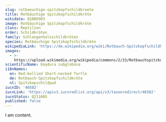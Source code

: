 ```yaml
---
slug: rotbaeuchige-spitzkopfschildkroete
title: Rotbäuchige Spitzkopfschildkröte
wikidata: Q1086983
image: Rotbäuchige Spitzkopfschildkröte
class: Reptilien
order: Schildkröten
family: Schlangenhalsschildkröten
species: Rotbäuchige Spitzkopfschildkröte
wikipediaLink: 'https://de.wikipedia.org/wiki/Rotbauch-Spitzkopfschildkröte'
images:
  - >-
    https://upload.wikimedia.org/wikipedia/commons/2/23/Rotbauchspitzkopfschildkroete-07.jpg
scientificName: Emydura subglobosa
i18nNames:
  en: Red-bellied Short-necked Turtle
  de: Rotbauch-Spitzkopfschildkröte
  nl: Spitskopschildpad
iucnID: '46582'
iucnLink: 'https://apiv3.iucnredlist.org/api/v3/taxonredirect/46582'
iucnStatus: Q211005
published: false
---
```


I am content.
